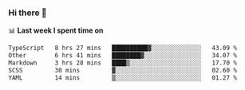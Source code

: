 ### Hi there 👋

<!--
**DBvc/DBvc** is a ✨ _special_ ✨ repository because its `README.md` (this file) appears on your GitHub profile.

Here are some ideas to get you started:

- 🔭 I’m currently working on ...
- 🌱 I’m currently learning ...
- 👯 I’m looking to collaborate on ...
- 🤔 I’m looking for help with ...
- 💬 Ask me about ...
- 📫 How to reach me: ...
- 😄 Pronouns: ...
- ⚡ Fun fact: ...
-->

📊 **Last week I spent time on**
<!--START_SECTION:waka-->

```txt
TypeScript   8 hrs 27 mins   ██████████▓░░░░░░░░░░░░░░   43.09 %
Other        6 hrs 41 mins   ████████▓░░░░░░░░░░░░░░░░   34.07 %
Markdown     3 hrs 28 mins   ████▒░░░░░░░░░░░░░░░░░░░░   17.70 %
SCSS         30 mins         ▓░░░░░░░░░░░░░░░░░░░░░░░░   02.60 %
YAML         14 mins         ▒░░░░░░░░░░░░░░░░░░░░░░░░   01.27 %
```

<!--END_SECTION:waka-->
